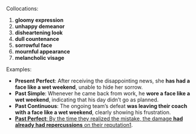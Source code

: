 Collocations:

1. **gloomy expression**
2. **unhappy demeanor**
3. **disheartening look**
4. **dull countenance**
5. **sorrowful face**
6. **mournful appearance**
7. **melancholic visage**

Examples:

- **Present Perfect**: After receiving the disappointing news, she **has had a face like a wet weekend**, unable to hide her sorrow.
- **Past Simple**: Whenever he came back from work, he **wore a face like a wet weekend**, indicating that his day didn’t go as planned.
- **Past Continuous**: The ongoing team’s defeat **was leaving their coach with a face like a wet weekend**, clearly showing his frustration.
- [**Past Perfect**: By the time they realized the mistake, the damage **had already had repercussions** on their reputation](https://baijiahao.baidu.com/s?id=1702506859315274170)[1](https://baijiahao.baidu.com/s?id=1702506859315274170).